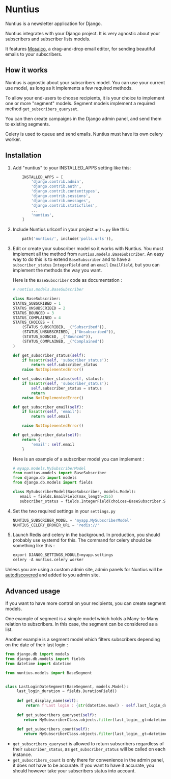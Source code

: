 # Nuntius

Nuntius is a newsletter application for Django.

Nuntius integrates with your Django project.
It is very agnostic about your subscribers and subscriber lists models.

It features [Mosaico](https://mosaico.io/), a drag-and-drop email
editor, for sending beautiful emails to your subscribers.

## How it works

Nuntius is agnostic about your subscribers model. You can use your current
use model, as long as it implements a few required methods.

To allow your end-users to choose recipients, it is your choice to implement
one or more "segment" models. Segment models implement a required method
`get_subscribers_queryset`.

You can then create campaigns in the Django admin panel, and send them to
existing segments.

Celery is used to queue and send emails. Nuntius must have its own celery worker.

## Installation

1. Add "nuntius" to your INSTALLED_APPS setting like this:
    ````python
        INSTALLED_APPS = [
            'django.contrib.admin',
            'django.contrib.auth',
            'django.contrib.contenttypes',
            'django.contrib.sessions',
            'django.contrib.messages',
            'django.contrib.staticfiles',
            ...
            'nuntius',
        ]
    ````
2. Include Nuntius urlconf in your project `urls.py` like this:
    ````python
        path('nuntius/', include('polls.urls')),
    ````
3. Edit or create your subscriber model so it works with Nuntius.
   You must implement all the method from `nuntius.models.BaseSubscriber`.
   An easy way to do this is to extend `BaseSubscriber` and to have a
   `subscriber_status` `IntegerField` and an `email` `EmailField`, but
   you can implement the methods the way you want.
   
   Here is the `BaseSubscriber` code as documentation :
   
    ````python
    # nuntius.models.BaseSubscriber

    class BaseSubscriber:
    STATUS_SUBSCRIBED = 1
    STATUS_UNSUBSCRIBED = 2
    STATUS_BOUNCED = 3
    STATUS_COMPLAINED = 4
    STATUS_CHOICES = (
        (STATUS_SUBSCRIBED, _("Subscribed")),
        (STATUS_UNSUBSCRIBED, _("Unsubscribed")),
        (STATUS_BOUNCED, _("Bounced")),
        (STATUS_COMPLAINED, _("Complained"))
    )

    def get_subscriber_status(self):
        if hasattr(self, 'subscriber_status'):
            return self.subscriber_status
        raise NotImplementedError()

    def set_subscriber_status(self, status):
        if hasattr(self, 'subscriber_status'):
            self.subscriber_status = status
            return
        raise NotImplementedError()

    def get_subscriber_email(self):
        if hasattr(self, 'email'):
            return self.email

        raise NotImplementedError()

    def get_subscriber_data(self):
        return {
            'email': self.email
        }
    ````
    
    Here is an example of a subscriber model you can implement :
    
    ````python
    # myapp.models.MySubscriberModel
    from nuntius.models import BaseSubscriber
    from django.db import models
    from django.db.models import fields
    
    class MySubscriberModel(BaseSubscriber, models.Model):
       email = fields.EmailField(max_length=255)
       subscriber_status = fields.IntegerField(choices=BaseSubscriber.STATUS_CHOICES)
 
4. Set the two required settings in your `settings.py`
    ````python
    NUNTIUS_SUBSCRIBER_MODEL = 'myapp.MySubscriberModel'
    NUNTIUS_CELERY_BROKER_URL = 'redis://'
    ````

5. Launch Redis and celery in the background. In production, you should probably use systemd for this.
    The command for celery should be something like this :
    ```python
    export DJANGO_SETTINGS_MODULE=myapp.settings
    celery -A nuntius.celery worker
    ```

Unless you are using a custom admin site, admin panels for Nuntius will be
[autodiscovered](https://docs.djangoproject.com/en/2.0/ref/contrib/admin/#discovery-of-admin-files)
and added to you admin site.

## Advanced usage

If you want to have more control on your recipients, you can create
segment models.

One example of segment is a simple model which holds a Many-to-Many relation
to subscribers. In this case, the segment can be considered as a list.

Another example is a segment model which filters subscribers depending on
the date of their last login :

```python
from django.db import models
from django.db.models import fields
from datetime import datetime

from nuntius.models import BaseSegment


class LastLoginDateSegment(BaseSegment, models.Model):
     last_login_duration = fields.DurationField()
     
     def get_display_name(self):
         return f'Last login : {str(datetime.now() - self.last_login_duration)}'
         
     def get_subscribers_queryset(self):
        return MySubscriberClass.objects.filter(last_login__gt=datetime.now() - self.last_login_duration)
        
     def get_subscribers_count(self):
        return MySubscriberClass.objects.filter(last_login__gt=datetime.now() - self.last_login_duration, subscribed=True)

```
 
* `get_subscribers_queryset` is allowed to return subscribers regardless of their
    `subscriber_status`, as `get_subscriber_status` will be called on each instance.
* `get_subscribers_count` is only there for convenience in the admin panel, it does not
    have to be accurate. If you want to have it accurate, you should however take
    your subscribers status into account.
